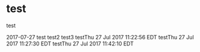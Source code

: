 # test
test

2017-07-27
test
test2
test3
testThu 27 Jul 2017 11:22:56 EDT
testThu 27 Jul 2017 11:27:30 EDT
testThu 27 Jul 2017 11:42:10 EDT
